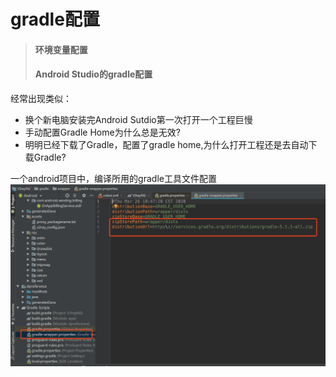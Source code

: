 # gradle配置

> #### 环境变量配置
>
> #### Android Studio的gradle配置

经常出现类似：

* 换个新电脑安装完Android Sutdio第一次打开一个工程巨慢
* 手动配置Gradle Home为什么总是无效?
* 明明已经下载了Gradle，配置了gradle home,为什么打开工程还是去自动下载Gradle?

一个android项目中，编译所用的gradle工具文件配置![](/assets/macbook-环境变量-gradle-1.png)

